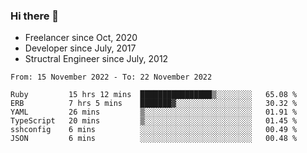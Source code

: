 ### Hi there 👋

- Freelancer since Oct, 2020
- Developer since July, 2017
- Structral Engineer since July, 2012

<!--START_SECTION:waka-->

```text
From: 15 November 2022 - To: 22 November 2022

Ruby         15 hrs 12 mins  ████████████████▒░░░░░░░░   65.08 %
ERB          7 hrs 5 mins    ███████▓░░░░░░░░░░░░░░░░░   30.32 %
YAML         26 mins         ▒░░░░░░░░░░░░░░░░░░░░░░░░   01.91 %
TypeScript   20 mins         ▒░░░░░░░░░░░░░░░░░░░░░░░░   01.45 %
sshconfig    6 mins          ░░░░░░░░░░░░░░░░░░░░░░░░░   00.49 %
JSON         6 mins          ░░░░░░░░░░░░░░░░░░░░░░░░░   00.48 %
```

<!--END_SECTION:waka-->
